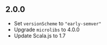 ## 2.0.0

* Set `versionScheme` to `"early-semver"`
* Upgrade `microlibs` to 4.0.0
* Update Scala.js to 1.7

